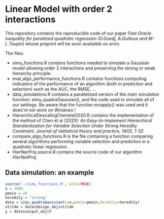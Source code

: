 # Linear Model with order 2 interactions
This repository contains the reproducible code of our paper *Fast Oracle inequality for penalized quadratic regression (O.Guedj, A.Guilloux and M-L.Taupin)* whose preprint will be soon availaible on arxiv.

The files:
- simu_functions.R contains functions needed to simulate a Gaussian model allowing order 2 interactions and preserving the strong or weak hierarchy principle.
- eval_algo_performance_functions.R contains functions computing indicators of the performance of an algorithm (both in prediction and selection) such as the AUC, the RMSE, ...
- data_simulations.R contains a parallelized version of the main simulation function: simu_quadraGaussian(), and the code used to simulate all of our settings. Be aware that the function _mcapply()_ was used and it does'nt not work on Windows !
- HierarchicalDescalingChenetal2020.R contains the implementation of the method of Chen et al (2020): *An Easy-to-Implement Hierarchical Standardization for Variable Selection Under Strong Heredity Constraint. Journal of statistical theory and practice, 14(3), 1-32*
- compare_algo_functions.R is the file containing a function comparing several algorithms performing variable selection and prediction in a quadratic linear regression.
- HierNerProj.source.R contains the source code of our algorithm _HierNetProj_.

## Data simulation: an example

```r
source('./simu_functions.R', echo=TRUE)
n = 1000
pmain = 20
heredity = "strong"
data = simu_quadraGaussian(n=n,pmain=pmain,heredity=heredity)
xtilde = data$design_obj$xtilde
y = data$output_obj$Y
```
